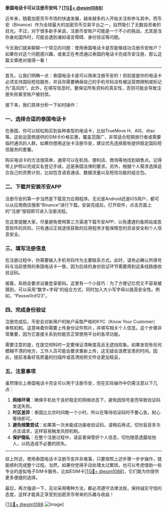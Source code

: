 **泰国电话卡可以注册币安吗？[[TG💪+ @esim1088](https://t.me/s/esim1088)]**

近年来，随着加密货币市场的快速发展，越来越多的人开始关注和参与其中。而币安（Binance）作为全球最大的加密货币交易平台之一，自然吸引了无数投资者的目光。不过，对于很多新手来说，注册币安账户可能是一个不小的挑战，尤其是当你身处国外时，可能会遇到诸如语言障碍、身份验证等问题。

今天我们就来聊聊一个常见的问题：使用泰国电话卡是否能够成功注册币安账户？如果你对这个问题感兴趣，或者正在考虑通过泰国的电话卡完成币安注册，那么这篇文章绝对值得一看！

---

首先，让我们明确一点：泰国电话卡是可以用来注册币安的！但前提是你的电话卡必须支持国际短信服务，并且你需要确保自己的手机号码没有被运营商限制或标记为“高风险”。此外，在填写信息时，要保证所有资料的真实性，否则可能会导致注册失败甚至账户被封禁。

接下来，我们具体分析一下如何操作：

### 一、选择合适的泰国电话卡

在泰国，你可以轻松购买到各种类型的电话卡，比如TrueMove H、AIS、dtac等。这些运营商提供的SIM卡价格实惠，覆盖范围广，非常适合短期旅行者或需要临时通讯的人群。如果你想用这张卡注册币安，建议优先选择那些提供稳定国际短信服务的套餐。

购买电话卡的方法很简单，通常可以在机场、便利店、商场等地找到销售点。记得带上护照以完成实名登记手续，这是泰国法律的要求。另外，根据个人需求选择适合自己的资费计划，比如包含语音通话、数据流量以及短信功能的组合包。

### 二、下载并安装币安APP

注册币安的第一步当然是下载官方应用程序。无论是Android还是iOS用户，都可以从应用商店搜索“Binance”进行下载。安装完成后，打开软件，点击页面上的“注册”按钮即可进入注册流程。

在这里提醒大家，尽量避免使用第三方渠道下载币安APP，以免遭遇钓鱼网站或恶意软件的风险。只有通过正规途径获取的应用程序才能保障您的资金安全和个人信息安全。

### 三、填写注册信息

在注册过程中，你需要输入手机号码作为主要联系方式。此时，请务必确认所填号码与当前使用的泰国电话卡一致，因为后续的身份验证环节需要用到这条线路接收验证码。

接着，系统会要求设置登录密码。这里有一个小技巧：为了方便记忆但又不容易被猜到，可以采用“数字+字母”的组合方式，同时加入大小写字母以提高安全性。例如，“Passw0rd123”。

### 四、完成身份验证

注册完成后，币安会对新用户的账户采取严格的KYC（Know Your Customer）审核机制。这意味着你需要上传身份证件照片，并填写相关个人信息。这个步骤非常重要，因为它直接关系到你能否正常使用平台的各项功能。

需要注意的是，在提交材料时一定要保证清晰度高且无遮挡现象。如果发现有任何模糊不清的地方，工作人员可能会要求重新上传，这无疑会浪费宝贵的时间。因此，提前准备好高质量的扫描件或高清拍照文件会更加稳妥。

### 五、注意事项

虽然理论上泰国电话卡完全可以用于注册币安，但在实际操作中仍需注意以下几点：

1. **网络环境**：确保手机处于良好稳定的网络状态下，避免因信号差而导致验证码发送失败。
2. **时区差异**：泰国比北京时间晚一个小时，所以在等待验证码时不要心急，耐心等待即可。
3. **避免频繁尝试**：如果第一次未能成功接收验证码，请稍后再试，切勿盲目多次点击请求，这样容易触发风控机制。
4. **保护隐私**：在整个注册过程中，请妥善保管好个人信息，切勿随意透露给他人，以防造成不必要的损失。

---

综上所述，使用泰国电话卡注册币安并非难事，只要按照上述步骤一步步操作，就能顺利完成整个过程。当然，如果你觉得手动处理太过繁琐，也可以考虑借助一些专业的虚拟电子SIM卡服务，比如ESIM卡[[TG💪+ @esim1088](https://t.me/s/esim1088)]，它们能为你提供更多便捷的选择。

最后，再次强调一下，无论采用哪种方法，都必须遵守法律法规，保持诚实守信的态度，这样才能真正享受到加密货币带来的乐趣与收益！

[[TG💪+ @esim1088](https://t.me/s/esim1088) ![Image](https://i.postimg.cc/4NQfJmqS/Snipaste-2025-05-13-00-14-12.png)]